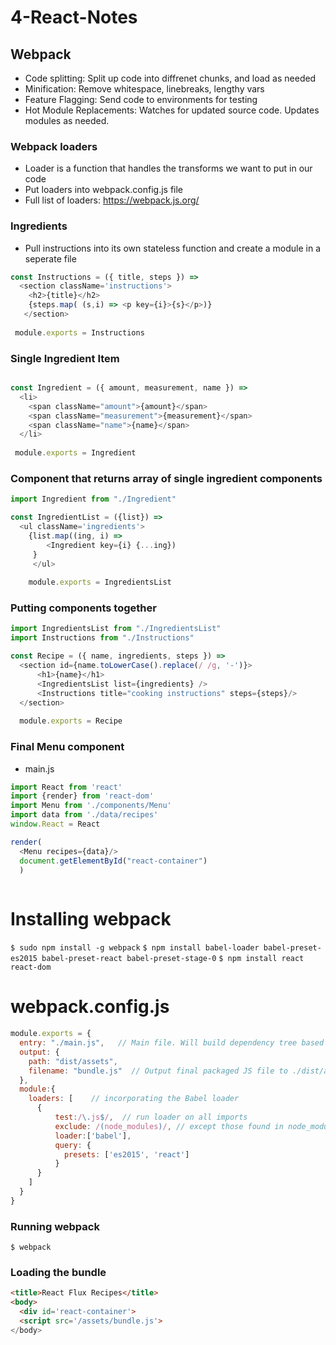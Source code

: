 # 4-React-Notes

## Webpack
* Code splitting: Split up code into diffrenet chunks, and load as needed
* Minification: Remove whitespace, linebreaks, lengthy vars
* Feature Flagging: Send code to environments for testing
* Hot Module Replacements: Watches for updated source code. Updates modules as needed. 


### Webpack loaders
* Loader is a function that handles the transforms we want to put in our code
* Put loaders into webpack.config.js file
* Full list of loaders: https://webpack.js.org/

### Ingredients
* Pull instructions into its own stateless function and create a module in a seperate file

```javascript
const Instructions = ({ title, steps }) =>
  <section className='instructions'>
    <h2>{title}</h2>
    {steps.map( (s,i) => <p key={i}>{s}</p>)}
   </section>
   
 module.exports = Instructions
```


### Single Ingredient Item
```javascript

const Ingredient = ({ amount, measurement, name }) =>
  <li>
    <span className="amount">{amount}</span>
    <span className="measurement">{measurement}</span>
    <span className="name">{name}</span>
  </li>
  
 module.exports = Ingredient
```
### Component that returns array of single ingredient components
```javascript
import Ingredient from "./Ingredient"

const IngredientList = ({list}) => 
  <ul className='ingredients'>
    {list.map((ing, i) => 
        <Ingredient key={i} {...ing})
     }
     </ul>
    
    module.exports = IngredientsList
```

### Putting components together
```javascript
import IngredientsList from "./IngredientsList"
import Instructions from "./Instructions"

const Recipe = ({ name, ingredients, steps }) =>
  <section id={name.toLowerCase().replace(/ /g, '-')}>
      <h1>{name}</h1>
      <IngredientsList list={ingredients} />
      <Instructions title="cooking instructions" steps={steps}/>
  </section>
  
  module.exports = Recipe
```
### Final Menu component
* main.js
```javascript
import React from 'react'
import {render} from 'react-dom'
import Menu from './components/Menu'
import data from './data/recipes'
window.React = React

render(
  <Menu recipes={data}/>
  document.getElementById("react-container")
  )
  
```

# Installing webpack
`$ sudo npm install -g webpack`
`$ npm install babel-loader babel-preset-es2015 babel-preset-react babel-preset-stage-0`
`$ npm install react react-dom`



# webpack.config.js
```javascript
module.exports = {
  entry: "./main.js",   // Main file. Will build dependency tree based on imports
  output: {
    path: "dist/assets",
    filename: "bundle.js"  // Output final packaged JS file to ./dist/assets/bundle.js
  },
  module:{
    loaders: [    // incorporating the Babel loader
      {
          test:/\.js$/,  // run loader on all imports
          exclude: /(node_modules)/, // except those found in node_modules folder
          loader:['babel'],              
          query: {
            presets: ['es2015', 'react']
          }
      }
    ]
  }
}
```
 ### Running webpack
 
`$ webpack`


### Loading the bundle
```html
<title>React Flux Recipes</title>
<body>
  <div id='react-container'>
  <script src='/assets/bundle.js'>
</body>
```
